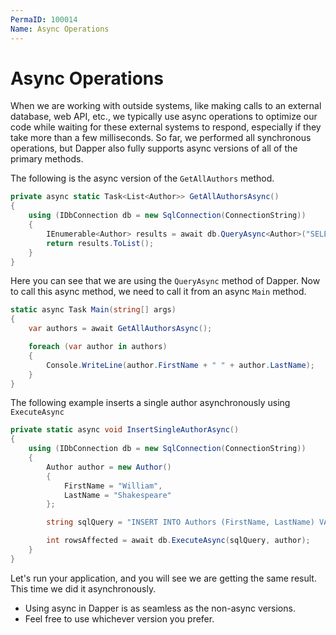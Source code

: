 ```yaml
---
PermaID: 100014
Name: Async Operations
---
```


# Async Operations

When we are working with outside systems, like making calls to an external database, web API, etc., we typically use async operations to optimize our code while waiting for these external systems to respond, especially if they take more than a few milliseconds. So far, we performed all synchronous operations, but Dapper also fully supports async versions of all of the primary methods.

The following is the async version of the `GetAllAuthors` method.

```csharp
private async static Task<List<Author>> GetAllAuthorsAsync()
{
    using (IDbConnection db = new SqlConnection(ConnectionString))
    {
        IEnumerable<Author> results = await db.QueryAsync<Author>("SELECT * FROM Authors");
        return results.ToList();
    }
}
```

Here you can see that we are using the `QueryAsync` method of Dapper. Now to call this async method, we need to call it from an async `Main` method. 

```csharp
static async Task Main(string[] args)
{
    var authors = await GetAllAuthorsAsync();

    foreach (var author in authors)
    {
        Console.WriteLine(author.FirstName + " " + author.LastName);
    }
}
```

The following example inserts a single author asynchronously using `ExecuteAsync`

```csharp
private static async void InsertSingleAuthorAsync()
{
    using (IDbConnection db = new SqlConnection(ConnectionString))
    {
        Author author = new Author()
        {
            FirstName = "William",
            LastName = "Shakespeare"
        };

        string sqlQuery = "INSERT INTO Authors (FirstName, LastName) VALUES(@FirstName, @LastName)";

        int rowsAffected = await db.ExecuteAsync(sqlQuery, author);
    }
}
```

Let's run your application, and you will see we are getting the same result. This time we did it asynchronously. 

 - Using async in Dapper is as seamless as the non-async versions. 
 - Feel free to use whichever version you prefer.
